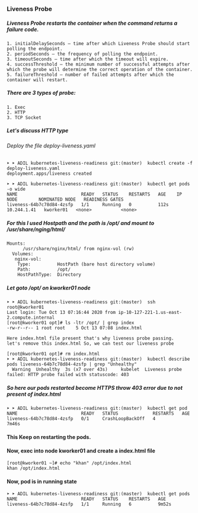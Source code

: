 ### Liveness Probe
##### Liveness Probe restarts the container when the command returns a failure code.
```
1. initialDelaySeconds – time after which Liveness Probe should start polling the endpoint. 
2. periodSeconds – the frequency of polling the endpoint.
3. timeoutSeconds – time after which the timeout will expire. 
4. successThreshold – the minimum number of successful attempts after which the probe will determine the correct operation of the container.
5. failureThreshold – number of failed attempts after which the container will restart.
```
##### There are 3 types of probe:
```
1. Exec
2. HTTP
3. TCP Socket
```
##### Let's discuss HTTP type

###### Deploy the file deploy-liveness.yaml
 ```
 ➤ ➤ ADIL kubernetes-liveness-readiness git:(master)  kubectl create -f deploy-liveness.yaml
deployment.apps/liveness created

➤ ➤ ADIL kubernetes-liveness-readiness git:(master)  kubectl get pods -o wide
NAME                        READY   STATUS    RESTARTS   AGE    IP            NODE        NOMINATED NODE   READINESS GATES
liveness-64b7c78d84-4zsfp   1/1     Running   0          112s   10.244.1.41   kworker01   <none>           <none>
```
##### For this I used Hostpath and the path is /opt/ and mount to /usr/share/nging/html/
```
Mounts:
      /usr/share/nginx/html/ from nginx-vol (rw)
  Volumes:
   nginx-vol:
    Type:          HostPath (bare host directory volume)
    Path:          /opt/
    HostPathType:  Directory
```
##### Let goto /opt/ on kworker01 node
```
➤ ➤ ADIL kubernetes-liveness-readiness git:(master)  ssh root@kworker01
Last login: Tue Oct 13 07:16:44 2020 from ip-10-127-221-1.us-east-2.compute.internal
[root@kworker01 opt]# ls -ltr /opt/ | grep index
-rw-r--r-- 1 root root    5 Oct 13 07:08 index.html

Here index.html file present that's why liveness probe passing.
let's remove this index.html So, we can test our liveness probe

[root@kworker01 opt]# rm index.html
➤ ➤ ADIL kubernetes-liveness-readiness git:(master)  kubectl describe pods liveness-64b7c78d84-4zsfp | grep "Unhealthy"
  Warning  Unhealthy  3s (x7 over 43s)     kubelet  Liveness probe failed: HTTP probe failed with statuscode: 403
```
##### So here our pods restarted become HTTPS throw 403 error due to not present of index.html
```
➤ ➤ ADIL kubernetes-liveness-readiness git:(master)  kubectl get pod
NAME                        READY   STATUS             RESTARTS   AGE
liveness-64b7c78d84-4zsfp   0/1     CrashLoopBackOff   4          7m46s
```
#### This Keep on restarting the pods.

#### Now, exec into node kworker01 and create a index.html file
```
[root@kworker01 ~]# echo "khan" /opt/index.html
khan /opt/index.html
```
#### Now, pod is in running state
```
➤ ➤ ADIL kubernetes-liveness-readiness git:(master)  kubectl get pods
NAME                        READY   STATUS    RESTARTS   AGE
liveness-64b7c78d84-4zsfp   1/1     Running   6          9m52s
```

